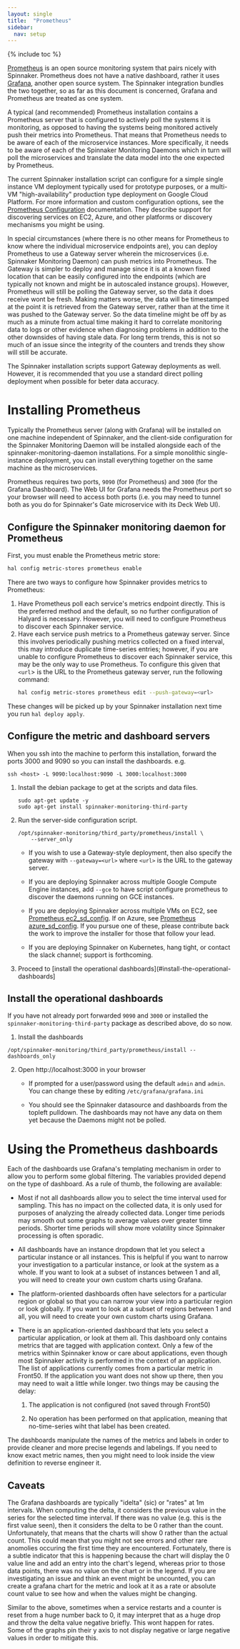 ```yaml
---
layout: single
title:  "Prometheus"
sidebar:
  nav: setup
---
```


{% include toc %}

[Prometheus](https://prometheus.io/) is an open source monitoring system
that pairs nicely with Spinnaker. Prometheus does not have a native dashboard,
rather it uses [Grafana](http://grafana.org), another open source system.
The Spinnaker integration bundles the two together, so as far as this document
is concerned, Grafana and Prometheus are treated as one system.

A typical (and recommended) Prometheus installation contains a Prometheus
server that is configured to actively poll the systems it is monitoring,
as opposed to having the systems being monitored actively push their metrics
into Prometheus. That means that Prometheus needs to be aware of each of the
microservice instances. More specifically, it needs to be aware of each
of the Spinnaker Monitoring Daemons which in turn will poll the microservices
and translate the data model into the one expected by Prometheus.

The current Spinnaker installation script can configure for a simple
single instance VM deployment typically used for prototype purposes, or
a multi-VM "high-availability" production type deployment on Google Cloud
Platform. For more information and custom configuration options, see the
[Prometheus Configuration](https://prometheus.io/docs/operating/configuration/)
documentation. They describe support for discovering services on EC2, Azure, 
and other platforms or discovery mechanisms you might be using.

In special circumstances (where there is no other means for Prometheus
to know where the individual microservice endpoints are),
you can deploy Prometheus to use a Gateway server wherein
the microservices (i.e. Spinnaker Monitoring Daemon) can push metrics into
Prometheus. The Gateway is simpler to deploy and manage since it is at a
known fixed location that can be easily configured into the endpoints
(which are typically not known and might be in autoscaled instance groups).
However, Prometheus will still be polling the Gateway server, so the data
it does receive wont be fresh. Making matters worse, the data will be
timestamped at the point it is retrieved from the Gateway server, rather
than at the time it was pushed to the Gateway server. So the data timeline
might be off by as much as a minute from actual time making it hard to
correlate monitoring data to logs or other evidence when diagnosing problems
in addition to the other downsides of having stale data. For long term
trends, this is not so much of an issue since the integrity of the counters
and trends they show will still be accurate.

The Spinnaker installation scripts support Gateway deployments as well.
However, it is recommended that you use a standard direct polling deployment
when possible for beter data accuracy.


# Installing Prometheus

Typically the Prometheus server (along with Grafana) will be installed on
one machine independent of Spinnaker, and the client-side configuration
for the Spinnaker Monitoring Daemon will be installed alongside each of the
spinnaker-monitoring-daemon installations. For a simple monolithic
single-instance deployment, you can install everything together on the
same machine as the microservices.

Prometheus requires two ports, `9090` (for Prometheus) and `3000` (for the
Grafana Dashboard). The Web UI for Grafana needs the Prometheus port so
your browser will need to access both ports (i.e. you may need to tunnel both
as you do for Spinnaker's Gate microservice with its Deck Web UI).


## Configure the Spinnaker monitoring daemon for Prometheus

First, you must enable the Prometheus metric store:

```bash
hal config metric-stores prometheus enable
```

There are two ways to configure how Spinnaker provides metrics to Prometheus:

1. Have Prometheus poll each service's metrics endpoint directly. This is
   the preferred method and the default, so no further configuration of Halyard
   is necessary. However, you will need to configure Prometheus to discover
   each Spinnaker service.
2. Have each service push metrics to a Prometheus gateway server. Since this
   involves periodically pushing metrics collected on a fixed interval, this
   may introduce duplicate time-series entries; however, if you are unable to
   configure Prometheus to discover each Spinnaker service, this may be the
   only way to use Prometheus. To configure this given that `<url`> is the 
   URL to the Prometheus gateway server, run the following command:
   ```bash
   hal config metric-stores prometheus edit --push-gateway=<url>
   ```

These changes will be picked up by your Spinnaker installation next time you
run `hal deploy apply`.

## Configure the metric and dashboard servers

  When you ssh into the machine to perform this installation, forward
  the ports 3000 and 9090 so you can install the dashboards. e.g.
  ```
  ssh <host> -L 9090:localhost:9090 -L 3000:localhost:3000
  ```

  1. Install the debian package to get at the scripts and data files.
     ```
     sudo apt-get update -y
     sudo apt-get install spinnaker-monitoring-third-party
     ```

  2. Run the server-side configuration script.
     ```
     /opt/spinnaker-monitoring/third_party/prometheus/install \
         --server_only
     ```

     * If you wish to use a Gateway-style deployment, then also specify
       the gateway with `--gateway=<url>` where `<url>` is the URL to
       the gateway server.

     * If you are deploying Spinnaker across multiple Google Compute
       Engine instances, add `--gce` to have script configure prometheus
       to discover the daemons running on GCE instances.

     * If you are deploying Spinnaker across multiple VMs on EC2,
       see [Prometheus ec2_sd_config](https://prometheus.io/docs/operating/configuration/#<ec2_sd_config>).
       If on Azure, see [Prometheus azure_sd_config](https://prometheus.io/docs/operating/configuration/#<azure_sd_config>).
       If you pursue one of these, please contribute back the work to
       improve the installer for those that follow your lead.

     * If you are deploying Spinnaker on Kubernetes, hang tight, or
       contact the slack channel; support is forthcoming.

  3. Proceed to [install the operational dashboards](#install-the-operational-dashboards]


## Install the operational dashboards

If you have not already port forwarded `9090` and `3000` or installed
the `spinnaker-monitoring-third-party` package as described above, do so now.

  1. Install the dashboards
  ```
  /opt/spinnaker-monitoring/third_party/prometheus/install --dashboards_only
  ```

  2. Open http://localhost:3000 in your browser

     * If prompted for a user/password using the default `admin` and `admin`.
       You can change these by editing `/etc/grafana/grafana.ini`

     * You should see the Spinnaker datasource and dashboards from the
       topleft pulldown. The dashboards may not have any data on them yet
       because the Daemons might not be polled.


# Using the Prometheus dashboards

Each of the dashboards use Grafana's templating mechanism in order to
allow you to perform some global filtering. The variables provided depend
on the type of dashboard. As a rule of thumb, the following are available:

   * Most if not all dashboards allow you to select the time interval used
     for sampling. This has no impact on the collected data, it is only used
     for purposes of analyzing the already collected data. Longer time periods
     may smooth out some graphs to average values over greater time periods.
     Shorter time periods will show more volatility since Spinnaker processing
     is often sporadic.

   * All dashboards have an instance dropdown that let you select a particular
     instance or all instances. This is helpful if you want to narrow your
     investigation to a particular instance, or look at the system as a whole.
     If you want to look at a subset of instances between 1 and all, you will
     need to create your own custom charts using Grafana.

   * The platform-oriented dashboards often have selectors for a particular
     region or global so that you can narrow your view into a particular
     region or look globally. If you want to look at a subset of regions
     between 1 and all, you will need to create your own custom charts using
     Grafana.

   * There is an application-oriented dashboard that lets you select
     a particular application, or look at them all. This dashboard only
     contains metrics that are tagged with application context. Only a
     few of the metrics within Spinnaker know or care about applications,
     even though most Spinnaker activity is performed in the context of
     an application. The list of applications currently comes from a
     particular metric in Front50. If the application you want does not
     show up there, then you may need to wait a little while longer.
     two things may be causing the delay:

     1. The application is not configured (not saved through Front50)

     2. No operation has been performed on that application, meaning that
        no-time-series wiht that label has been created.

The dashboards manipulate the names of the metrics and labels in order to
provide cleaner and more precise legends and labelings. If you need to know
exact metric names, then you might need to look inside the view definition
to reverse engineer it.

## Caveats
     
The Grafana dashboards are typically "idelta" (sic) or "rates" at 1m intervals.
When computing the delta, it considers the previous value in the series
for the selected time interval. If there was no value (e.g. this is the first
value seen), then it considers the delta to be 0 rather than the count.
Unfortunately, that means that the charts will show 0 rather than the actual
count. This could mean that you might not see errors and other rare anomolies
occuring the first time they are encountered. Fortunately, there is a
subtle indicator that this is happening because the chart will display the
0 value line and add an entry into the chart's legend, whereas prior to those
data points, there was no value on the chart or in the legend. If you are
investigating an issue and think an event might be uncounted, you can create
a grafana chart for the metric and look at it as a rate or absolute count
value to see how and when the values might be changing.

Similar to the above, sometimes when a service restarts and a counter is
reset from a huge number back to 0, it may interpret that as a huge drop
and throw the delta value negative briefly. This wont happen for rates.
Some of the graphs pin their y axis to not display negative or large negative
values in order to mitigate this.
